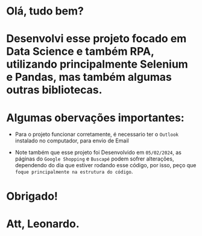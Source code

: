 # Olá, tudo bem?

# Desenvolvi esse projeto focado em Data Science e também RPA, utilizando principalmente Selenium e Pandas, mas também algumas outras bibliotecas.

# Algumas obervações importantes: 
- Para o projeto funcionar corretamente, é necessario ter o `Outlook` instalado no computador, para envio de Email

- Note também que esse projeto foi Desenvolvido em `05/02/2024`, as páginas do `Google Shopping` e `Buscapé` podem sofrer alterações, dependendo do dia que estiver rodando esse código, por isso, peço que `foque principalmente na estrutura do código`.

# Obrigado!

# Att, Leonardo.
